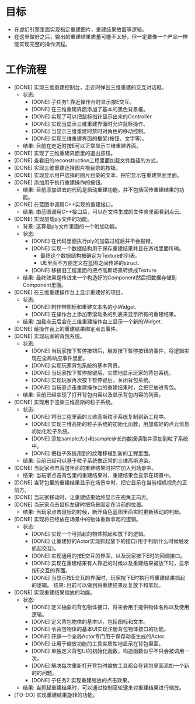 # 目标
- 在虚幻引擎里面实现指定重建图片，重建结果放置等逻辑。
- 在这里做好之后，输出的重建结果质量可能不太好，但一定要像一个产品一样能实现完整的操作流程。

# 工作流程
- [DONE] 实现三维重建控制台，走近时弹出三维重建的交互对话框。
	- 状态:
		- [DONE] 子任务1 靠近操作台时显示按E交互。
		- [DONE] 在三维重建界面添加了基本的黑色背景框。
		- [DONE] 实现了可以把鼠标指针显示出来的Controller.
		- [DONE] 实现当显示三维重建界面时允许鼠标操作。
		- [DONE] 当显示三维重建时禁时对角色的移动控制。
		- [DONE] 实现三维重建界面的框架(按钮，文字等)。
	- 结果: 目前在走近时按E可以正常显示三维重建界面。
- [DONE] 实现了三维重建界面里的退出按钮。
- [DONE] 查看旧的reconstruction工程里面加载文件路径的方式。
- [DONE] 实现三维重建选择图片根目录的按钮。
- [DONE] 实现显示用户选择的图片目录的文本，把它显示在重建界面里面。
- [DONE] 添加用于执行重建操作的按钮。
	- 结果: 目前添加进去的代码是启动重建功能，并不包括回传重建结果的功能。
- [DONE] 在蓝图中调用C++实现的重建接口。
	- 结果: 由蓝图调用C++接口后，可以在文件生成的文件夹里面看到点云。
- [DONE] 实现加载ply文件的功能。
	- 背景: 这算是ply文件里面的一个附加功能。
	- 状态:
		- [DONE] 在代码里面执行ply的加载过程后并不会报错。
		- [DONE] 实现一个数据结构用于保存重建结果并且在游戏里面传输。
			- 最终这个数据结构被确定为Texture的列表。
			- UE里面不方便定义在蓝图之间传递的struct.
		- [DONE] 移植旧工程里面的把点高斯场景转换成Texture.
	- 结果: 最终效果是传进来一个构造好的Component然后把数据存储到Component里面。
- [DONE] 在三维重建操作台上显示重建好的项目。
	- 状态:
		- [DONE] 制作带图标和重建文本名的小Widget.
		- [DONE] 在操作台上添加带滚动条的列表来显示所有的重建结果。
	- 结果: 加载点云后会在三维重建操作台上显示一个新的Widget.
- [DONE] 给操作台上的重建结果绑定点击事件。
- [DONE] 实现玩家的背包系统。
	- 状态:
		- [DONE] 当玩家按下暂停按钮后，触发按下暂停按钮的事件，将逻辑实现在全局响应事件里面。
		- [DONE] 实现玩家背包系统的基本背景。
		- [DONE] 当玩家按下暂停按键后，实质地显示玩家的背包系统。
		- [DONE] 实现玩家再次按下暂停键后，关闭背包系统。
		- [DONE] 当玩家点击重建操作台的重建结果时，会把它放进背包。
	- 结果: 目前已经实现了打开背包内容以及显示背包内容的列表。
- [DONE] 实现用于渲染三维高斯的粒子系统。
	- 状态: 
		- [DONE] 将旧工程里面的三维高斯粒子系统复制到新工程中。
		- [DONE] 实现三维高斯的粒子系统的初始化函数，用加载好的点云信息初始化粒子系统。
		- [DONE] 添加sample大小和sample步长的数据读取并添加到粒子系统中。
		- [DONE] 把粒子系统用到的纹理移植到新的工程里面。
	- 结果: 目前已经可以基于粒子系统做正常的三维高斯渲染。
- [DONE] 当玩家点击背包里面的重建结果时把它加入到场景中。
	- 结果: 当玩家点击背包里的重建结果时，重建结果会显示在场景中。
- [DONE] 当背包里的重建结果显示在场景中时，把它显示在当前相机视角的正前方。
- [DONE] 当玩家移动时，让重建结果始终显示在视角正前方。
- [DONE] 当玩家点击鼠标左键时把场景固定在当前的位置。
	- 结果: 当玩家点击鼠标的时候，断开角色蓝图里面实时更新移动的判断。
- [DONE] 实现将已经放在场景中的物体重新拿起的逻辑。
	- 状态:
		- [DONE] 实现一个可抓起的物体抓起和放下的逻辑。
		- [DONE] 让重建好的Actor实现抓起放下的接口(用于判断什么时候触发抓起交互)。
		- [DONE] 实现通用的按E交互的界面，以及玩家按下E时的回调接口。
		- [DONE] 实现在重建结果有人靠近的时候以及重建结果被放下时，显示按E交互的界面。
		- [DONE] 当显示按E交互的界面时，玩家按下E时执行将重建结果抓起的逻辑。
	结果: 目前可以做到将重建结果反复放下和拿起。
- [DONE] 实现重建结果缩放的功能。
	- 状态:
		- [DONE] 定义抽象的背包物体接口，将来会用于提供物体名称以及使用逻辑。
		- [DONE] 定义背包物体的基本UI，包括图标和文本。
		- [DONE] 令背包物体的基本UI实现注册背包物体接口的功能。
		- [DONE] 开辟一个全局Actor专门用于保存动态生成的Actor.
		- [DONE] 让用于缩放功能的工具实质性地显示在背包里面。
		- [DONE] 单独定义背包UI的初始化函数，构造函数似乎不只会被调用一次。
		- [DONE] 解决每次重新打开背包时缩放工具都会在背包里面添加一个新的的问题。
		- [DONE] 子任务2 实现重建缩放的点击效果。
	- 结果: 当抓起重建结果时，可以通过控制滚轮键来对重建结果进行缩放。
- [TO-DO] 实现重建结果旋转的功能。
